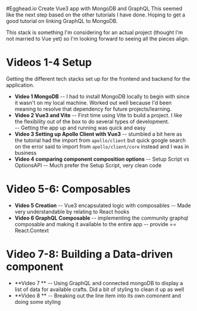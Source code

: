#Egghead.io Create Vue3 app with MongoDB and GraphQL
This seemed like the next step based on the other tutorials I have done. Hoping to get a good tutorial on linking GraphQL to MongoDB.

This stack is something I'm considering for an actual project (thought I'm not married to Vue yet) so I'm looking forward to seeing all the pieces align.

# Videos 1-4 Setup
Getting the different tech stacks set up for the frontend and backend for the application.

- **Video 1 MongoDB** 
  -- I had to install MongoDB locally to begin with since it wasn't on my local machine.  Worked out well because I'd been meaning to resolve that dependency for future projects/learning.
- **Video 2 Vue3 and Vite** 
  -- First time using Vite to build a project.  I like the flexibility out of the box to do several types of development.  
  -- Getting the app up and running was quick and easy
- **Video 3 Setting up Apollo Client with Vue3** 
  -- stumbled a bit here as the tutorial had the import from `apollo/client` but quick google search on the error said to import from `apollo/client/core` instead and I was in business
- **Video 4 comparing component composition options** 
  -- Setup Script vs OptionsAPI
  -- Much prefer the Setup Script, very clean code

# Video 5-6: Composables
- **Video 5 Creation** 
  -- Vue3 encapsulated logic with composables
  -- Made very understandable by relating to React hooks
- **Video 6 GraphQL Composable** 
  -- implementing the community graphql composable and making it available to the entire app
  -- provide == React.Context

# Video 7-8: Building a Data-driven component
- **Video 7 ** 
  -- Using GraphQL and connected mongoDB to display a list of data for available crafts.  Did a bit of styling to clean it up as well
- **Video 8 **
  -- Breaking out the line item into its own comonent and doing some styling 

